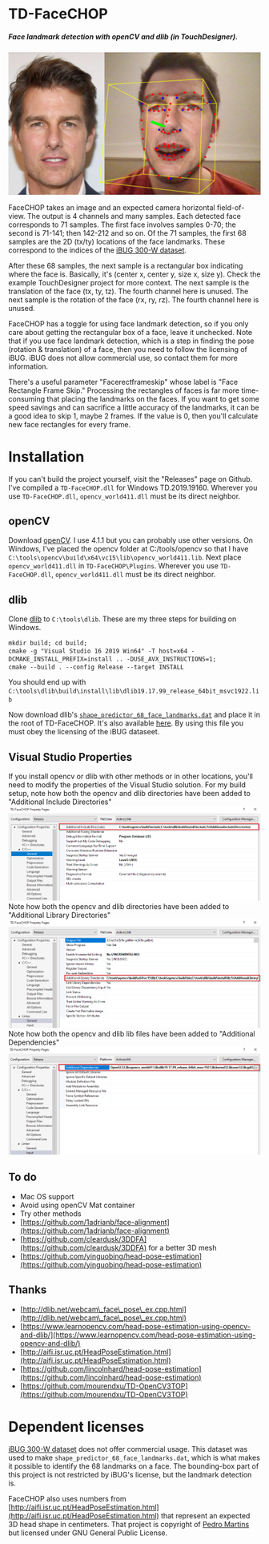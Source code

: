 [//]: # (For development of this README.md, use http://markdownlivepreview.com/)

# TD-FaceCHOP
##### Face landmark detection with openCV and dlib (in TouchDesigner).

![](docs/images/header.png)

FaceCHOP takes an image and an expected camera horizontal field-of-view. The output is 4 channels and many samples. Each detected face corresponds to 71 samples. The first face involves samples 0-70; the second is 71-141; then 142-212 and so on. Of the 71 samples, the first 68 samples are the 2D (tx/ty) locations of the face landmarks. These correspond to the indices of the [iBUG 300-W dataset](https://ibug.doc.ic.ac.uk/resources/facial-point-annotations/).

After these 68 samples, the next sample is a rectangular box indicating where the face is. Basically, it's (center x, center y, size x, size y). Check the example TouchDesigner project for more context.
The next sample is the translation of the face (tx, ty, tz). The fourth channel here is unused.
The next sample is the rotation of the face (rx, ry, rz). The fourth channel here is unused.

FaceCHOP has a toggle for using face landmark detection, so if you only care about getting the rectangular box of a face, leave it unchecked. Note that if you use face landmark detection, which is a step in finding the pose (rotation & translation) of a face, then you need to follow the licensing of iBUG. iBUG does not allow commercial use, so contact them for more information.

There's a useful parameter "Facerectframeskip" whose label is "Face Rectangle Frame Skip." Processing the rectangles of faces is far more time-consuming that placing the landmarks on the faces. If you want to get some speed savings and can sacrifice a little accuracy of the landmarks, it can be a good idea to skip 1, maybe 2 frames. If the value is 0, then you'll calculate new face rectangles for every frame.

# Installation

If you can't build the project yourself, visit the "Releases" page on Github. I've compiled a `TD-FaceCHOP.dll` for Windows TD.2019.19160. Wherever you use `TD-FaceCHOP.dll`, `opencv_world411.dll` must be its direct neighbor.

## openCV
Download [openCV](https://opencv.org/releases/). I use 4.1.1 but you can probably use other versions.
On Windows, I've placed the opencv folder at C:/tools/opencv so that I have `C:\tools\opencv\build\x64\vc15\lib\opencv_world411.lib`. Next place `opencv_world411.dll` in `TD-FaceCHOP\Plugins`. Wherever you use `TD-FaceCHOP.dll`, `opencv_world411.dll` must be its direct neighbor.

## dlib

Clone [dlib](https://github.com/davisking/dlib) to `C:\tools\dlib`. These are my three steps for building on Windows.

    mkdir build; cd build;
    cmake -g "Visual Studio 16 2019 Win64" -T host=x64 -DCMAKE_INSTALL_PREFIX=install .. -DUSE_AVX_INSTRUCTIONS=1;
    cmake --build . --config Release --target INSTALL

You should end up with `C:\tools\dlib\build\install\lib\dlib19.17.99_release_64bit_msvc1922.lib`

Now download dlib's [`shape_predictor_68_face_landmarks.dat`](http://dlib.net/files/shape_predictor_68_face_landmarks.dat.bz2) and place it in the root of TD-FaceCHOP. It's also available [here](https://github.com/davisking/dlib-models). By using this file you must obey the licensing of the iBUG dataseet.

## Visual Studio Properties
If you install opencv or dlib with other methods or in other locations, you'll need to modify the properties of the Visual Studio solution. For my build setup, 
note how both the opencv and dlib directories have been added to "Additional Include Directories"
![](docs/images/properties_1.png)
Note how both the opencv and dlib directories have been added to "Additional Library Directories"
![](docs/images/properties_2.png)
Note how both the opencv and dlib lib files have been added to "Additional Dependencies"
![](docs/images/properties_3.png)

## To do
* Mac OS support
* Avoid using openCV Mat container
* Try other methods
 * [https://github.com/1adrianb/face-alignment](https://github.com/1adrianb/face-alignment)
 * [https://github.com/cleardusk/3DDFA](https://github.com/cleardusk/3DDFA) for a better 3D mesh
 * [https://github.com/yinguobing/head-pose-estimation](https://github.com/yinguobing/head-pose-estimation)

## Thanks
* [http://dlib.net/webcam\_face\_pose\_ex.cpp.html](http://dlib.net/webcam\_face\_pose\_ex.cpp.html)
* [https://www.learnopencv.com/head-pose-estimation-using-opencv-and-dlib/](https://www.learnopencv.com/head-pose-estimation-using-opencv-and-dlib/)
* [http://aifi.isr.uc.pt/HeadPoseEstimation.html](http://aifi.isr.uc.pt/HeadPoseEstimation.html)
* [https://github.com/lincolnhard/head-pose-estimation](https://github.com/lincolnhard/head-pose-estimation)
* [https://github.com/mourendxu/TD-OpenCV3TOP](https://github.com/mourendxu/TD-OpenCV3TOP)

# Dependent licenses
[iBUG 300-W dataset](https://ibug.doc.ic.ac.uk/resources/facial-point-annotations/) does not offer commercial usage. This dataset was used to make `shape_predictor_68_face_landmarks.dat`, which is what makes it possible to identify the 68 landmarks on a face. The bounding-box part of this project is not restricted by iBUG's license, but the landmark detection is.

FaceCHOP also uses numbers from [http://aifi.isr.uc.pt/HeadPoseEstimation.html](http://aifi.isr.uc.pt/HeadPoseEstimation.html) that represent an expected 3D head shape in centimeters. That project is copyright of [Pedro Martins](pedromartins@isr.uc.pt) but licensed under GNU General Public License.
